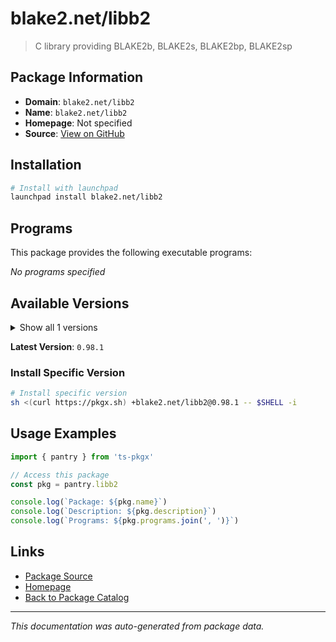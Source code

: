# blake2.net/libb2

> C library providing BLAKE2b, BLAKE2s, BLAKE2bp, BLAKE2sp

## Package Information

- **Domain**: `blake2.net/libb2`
- **Name**: `blake2.net/libb2`
- **Homepage**: Not specified
- **Source**: [View on GitHub](https://github.com/pkgxdev/pantry/tree/main/projects/blake2.net/libb2/package.yml)

## Installation

```bash
# Install with launchpad
launchpad install blake2.net/libb2
```

## Programs

This package provides the following executable programs:

*No programs specified*

## Available Versions

<details>
<summary>Show all 1 versions</summary>

- `0.98.1`

</details>

**Latest Version**: `0.98.1`

### Install Specific Version

```bash
# Install specific version
sh <(curl https://pkgx.sh) +blake2.net/libb2@0.98.1 -- $SHELL -i
```

## Usage Examples

```typescript
import { pantry } from 'ts-pkgx'

// Access this package
const pkg = pantry.libb2

console.log(`Package: ${pkg.name}`)
console.log(`Description: ${pkg.description}`)
console.log(`Programs: ${pkg.programs.join(', ')}`)
```

## Links

- [Package Source](https://github.com/pkgxdev/pantry/tree/main/projects/blake2.net/libb2/package.yml)
- [Homepage](#)
- [Back to Package Catalog](../package-catalog.md)

---

*This documentation was auto-generated from package data.*
